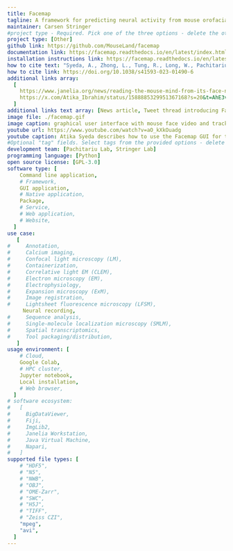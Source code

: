 ```yaml
---
title: Facemap
tagline: A framework for predicting neural activity from mouse orofacial movements. It includes a pose estimation model for tracking distinct keypoints on the mouse face, a neural network model for predicting neural activity using the pose estimates, and also can be used compute the singular value decomposition (SVD) of behavioral videos.
maintainer: Carsen Stringer
#project type - Required. Pick one of the three options - delete the other two.
project type: [Other]
github link: https://github.com/MouseLand/facemap
documentation link: https://facemap.readthedocs.io/en/latest/index.html
installation instructions link: https://facemap.readthedocs.io/en/latest/installation.html
how to cite text: "Syeda, A., Zhong, L., Tung, R., Long, W., Pachitariu, M.*, & Stringer, C.* (2024). Facemap: a framework for modeling neural activity based on orofacial tracking. Nature Neuroscience, 27(1), 187-195."
how to cite link: https://doi.org/10.1038/s41593-023-01490-6
additional links array:
  [
    https://www.janelia.org/news/reading-the-mouse-mind-from-its-face-new-tool-decodes-neural-activity-using-facial-movements,
    https://x.com/Atika_Ibrahim/status/1588885329951367168?s=20&t=AhE3vBTnCvW36QiTyhu0qQ,
  ]
additional links text array: [News article, Tweet thread introducing Facemap]
image file: ./facemap.gif
image caption: graphical user interface with mouse face video and tracked keypoints
youtube url: https://www.youtube.com/watch?v=aO_kXkOuadg
youtube caption: Atika Syeda describes how to use the Facemap GUI for tracking keypoints on the mouse face and predicting neural activity.
#Optional "tag" fields. Select tags from the provided options - delete the options that are not applicable. If you feel another option is required to describe your project, add it and then note this in your pull request.
development team: [Pachitariu Lab, Stringer Lab]
programming language: [Python]
open source license: [GPL-3.0]
software type: [
    Command line application,
    # Framework,
    GUI application,
    # Native application,
    Package,
    # Service,
    # Web application,
    # Website,
  ]
use case:
   [
#     Annotation,
#     Calcium imaging,
#     Confocal light microscopy (LM),
#     Containerization,
#     Correlative light EM (CLEM),
#     Electron microscopy (EM),
#     Electrophysiology,
#     Expansion microscopy (ExM),
#     Image registration,
#     Lightsheet fluorescence microscopy (LFSM),
     Neural recording,
#     Sequence analysis,
#     Single-molecule localization microscopy (SMLM),
#     Spatial transcriptomics,
#     Tool packaging/distribution,
   ]
usage environment: [
    # Cloud,
    Google Colab,
    # HPC cluster,
    Jupyter notebook,
    Local installation,
    # Web browser,
  ]
# software ecosystem:
#   [
#     BigDataViewer,
#     Fiji,
#     ImgLib2,
#     Janelia Workstation,
#     Java Virtual Machine,
#     Napari,
#   ]
supported file types: [
    # "HDF5",
    # "N5",
    # "NWB",
    # "OBJ",
    # "OME-Zarr",
    # "SWC",
    # "H5J",
    # "TIFF",
    # "Zeiss CZI",
    "mpeg",
    "avi",
  ]
---
```

